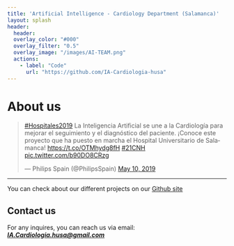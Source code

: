 ```yaml
---
title: 'Artificial Intelligence - Cardiology Department (Salamanca)'
layout: splash
header:
  header:
  overlay_color: "#000"
  overlay_filter: "0.5"
  overlay_image: "/images/AI-TEAM.png"
  actions:
    - label: "Code"
      url: "https://github.com/IA-Cardiologia-husa"
---
```


# About us

<blockquote class="twitter-tweet"><p lang="es" dir="ltr"><a href="https://twitter.com/hashtag/Hospitales2019?src=hash&amp;ref_src=twsrc%5Etfw">#Hospitales2019</a> La Inteligencia Artificial se une a la Cardiología para mejorar el seguimiento y el diagnóstico del paciente. ¡Conoce este proyecto que ha puesto en marcha el Hospital Universitario de Salamanca! <a href="https://t.co/OTMhydg8fH">https://t.co/OTMhydg8fH</a> <a href="https://twitter.com/hashtag/21CNH?src=hash&amp;ref_src=twsrc%5Etfw">#21CNH</a> <a href="https://t.co/b90DO8CRzg">pic.twitter.com/b90DO8CRzg</a></p>&mdash; Philips Spain (@PhilipsSpain) <a href="https://twitter.com/PhilipsSpain/status/1126817439487070208?ref_src=twsrc%5Etfw">May 10, 2019</a></blockquote> <script async src="https://platform.twitter.com/widgets.js" charset="utf-8"></script>

---

You can check about our different projects on our [Github site](https://github.com/IA-Cardiologia-husa)


## Contact us

For any inquires, you can reach us via email: **_[IA.Cardiologia.husa@gmail.com](mailto:IA.Cardiologia.husa@gmail.com)_**